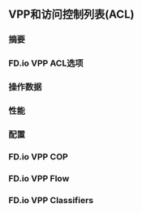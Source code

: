 ## VPP和访问控制列表(ACL)

### 摘要
### FD.io VPP ACL选项
### 操作数据
### 性能
### 配置
### FD.io VPP COP
### FD.io VPP Flow
### FD.io VPP Classifiers